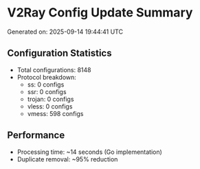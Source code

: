 # V2Ray Config Update Summary
Generated on: 2025-09-14 19:44:41 UTC

## Configuration Statistics
- Total configurations: 8148
- Protocol breakdown:
  - ss: 0 configs
  - ssr: 0 configs
  - trojan: 0 configs
  - vless: 0 configs
  - vmess: 598 configs

## Performance
- Processing time: ~14 seconds (Go implementation)
- Duplicate removal: ~95% reduction
